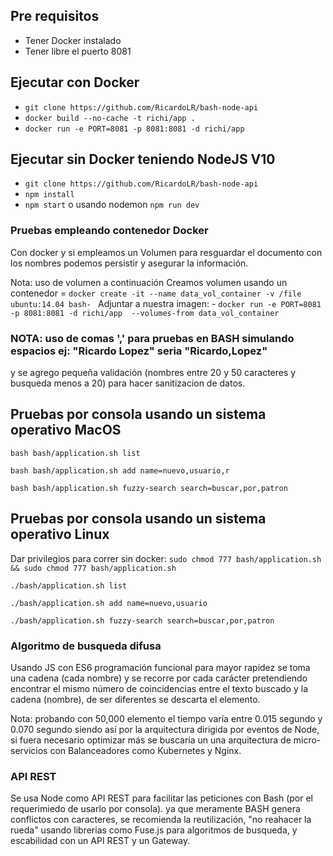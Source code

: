 ## Pre requisitos
- Tener Docker instalado
- Tener libre el puerto 8081

## Ejecutar con Docker
- `git clone https://github.com/RicardoLR/bash-node-api`
- `docker build --no-cache -t richi/app .`
- `docker run -e PORT=8081 -p 8081:8081 -d richi/app`


## Ejecutar sin Docker teniendo NodeJS V10
- `git clone https://github.com/RicardoLR/bash-node-api`
- `npm install`
- `npm start` o usando nodemon `npm run dev`

### Pruebas empleando contenedor Docker

Con docker y si empleamos un Volumen para resguardar el documento con los nombres podemos persistir y asegurar la información.

Nota: uso de volumen a continuación
Creamos volumen usando un contenedor = `docker create -it --name data_vol_container -v /file ubuntu:14.04 bash- `
Adjuntar a nuestra imagen: - `docker run -e PORT=8081 -p 8081:8081 -d richi/app  --volumes-from data_vol_container`


### NOTA: uso de comas ',' para pruebas en BASH simulando espacios ej: "Ricardo Lopez" seria "Ricardo,Lopez"
y se agrego pequeña validación (nombres entre 20 y 50 caracteres y busqueda menos a 20) para hacer sanitizacion de datos.

## Pruebas por consola usando un sistema operativo MacOS

`bash bash/application.sh list`

`bash bash/application.sh add name=nuevo,usuario,r`

`bash bash/application.sh fuzzy-search search=buscar,por,patron`


## Pruebas por consola usando un sistema operativo Linux
Dar privilegios para correr sin docker: `sudo chmod 777 bash/application.sh && sudo chmod 777 bash/application.sh`

`./bash/application.sh list`

`./bash/application.sh add name=nuevo,usuario`

`./bash/application.sh fuzzy-search search=buscar,por,patron`


### Algoritmo de busqueda difusa

Usando JS con ES6 programación funcional para mayor rapidez se toma una cadena (cada nombre) y se recorre por cada carácter pretendiendo encontrar el mismo número de coincidencias entre el texto buscado y la cadena (nombre), de ser diferentes se descarta el elemento.

Nota: probando con 50,000 elemento el tiempo varía entre 0.015 segundo y 0.070 segundo siendo así por la arquitectura dirigida por eventos de Node, si fuera necesario optimizar más se buscaría un una arquitectura de micro-servicios con Balanceadores como Kubernetes y Nginx.

### API REST

Se usa Node como API REST para facilitar las peticiones con Bash (por el requerimiedo de usarlo por consola). ya que meramente BASH genera conflictos con caracteres, se recomienda la reutilización, "no reahacer la rueda" usando librerias como Fuse.js para algoritmos de busqueda, y escabilidad con un API REST y un Gateway.
